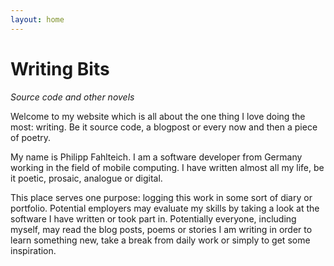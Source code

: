 ```yaml
---
layout: home
---
```


# Writing Bits

*Source code and other novels*

Welcome to my website which is all about the one thing I love doing the most: writing. Be it source code, a blogpost or every now and then a piece of poetry.

My name is Philipp Fahlteich. I am a software developer from Germany working in the field of mobile computing. I have written almost all my life, be it poetic, prosaic, analogue or digital.

This place serves one purpose: logging this work in some sort of diary or portfolio. Potential employers may evaluate my skills by taking a look at the software I have written or took part in. Potentially everyone, including myself, may read the blog posts, poems or stories I am writing in order to learn something new, take a break from daily work or simply to get some inspiration.
